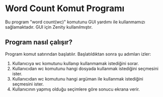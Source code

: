 # Word Count Komut Programı
  Bu program "word count(wc)" komutunu GUI yardımı ile kullanmamızı sağlamaktadır. GUI için Zenity kullanılmıştır.
  
## Program nasıl çalışır?
  Program komut satırından başlatılır. Başlatıldıktan sonra şu adımları izler:
  1. Kullanıcıya wc komutunu kullanıp kullanmamak istediğini sorar.
  2. Kullanıcıdan wc komutunu hangi dosyada kullanmak istediğini seçmesini ister.
  3. Kullanıcıdan wc komutunu hangi argüman ile kullanmak istediğini seçmesini ister.
  4. Kullanıcının yapmış olduğu seçimlere göre sonucu ekrana verir.
